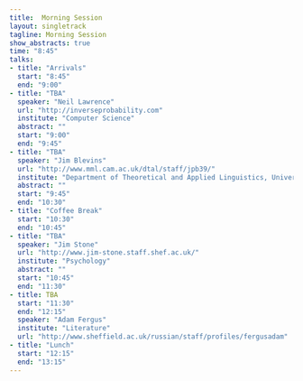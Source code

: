 ```yaml
---
title:  Morning Session
layout: singletrack
tagline: Morning Session
show_abstracts: true
time: "8:45"
talks:
- title: "Arrivals"
  start: "8:45"
  end: "9:00"
- title: "TBA"
  speaker: "Neil Lawrence"
  url: "http://inverseprobability.com"
  institute: "Computer Science"
  abstract: ""
  start: "9:00"
  end: "9:45"
- title: "TBA"
  speaker: "Jim Blevins"
  url: "http://www.mml.cam.ac.uk/dtal/staff/jpb39/"
  institute: "Department of Theoretical and Applied Linguistics, University of Cambridge"
  abstract: ""
  start: "9:45"
  end: "10:30"
- title: "Coffee Break"
  start: "10:30"
  end: "10:45"
- title: "TBA"
  speaker: "Jim Stone"
  url: "http://www.jim-stone.staff.shef.ac.uk/"
  institute: "Psychology"
  abstract: ""
  start: "10:45"
  end: "11:30"
- title: TBA
  start: "11:30"
  end: "12:15"
  speaker: "Adam Fergus"
  institute: "Literature"
  url: "http://www.sheffield.ac.uk/russian/staff/profiles/fergusadam"
- title: "Lunch"
  start: "12:15"
  end: "13:15"
---
```



